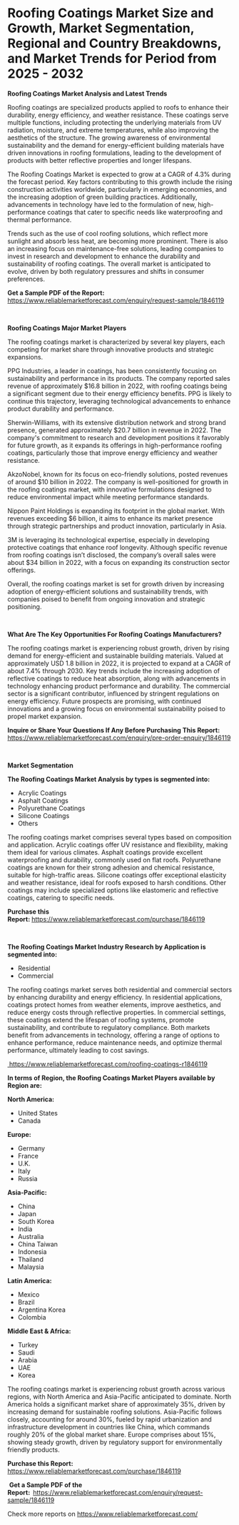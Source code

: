 <p><h1>Roofing Coatings Market Size and Growth, Market Segmentation, Regional and Country Breakdowns, and Market Trends for Period from 2025 -  2032</h1></p><p><strong>Roofing Coatings Market Analysis and Latest Trends</strong></p>
<p><p>Roofing coatings are specialized products applied to roofs to enhance their durability, energy efficiency, and weather resistance. These coatings serve multiple functions, including protecting the underlying materials from UV radiation, moisture, and extreme temperatures, while also improving the aesthetics of the structure. The growing awareness of environmental sustainability and the demand for energy-efficient building materials have driven innovations in roofing formulations, leading to the development of products with better reflective properties and longer lifespans.</p><p>The Roofing Coatings Market is expected to grow at a CAGR of 4.3% during the forecast period. Key factors contributing to this growth include the rising construction activities worldwide, particularly in emerging economies, and the increasing adoption of green building practices. Additionally, advancements in technology have led to the formulation of new, high-performance coatings that cater to specific needs like waterproofing and thermal performance. </p><p>Trends such as the use of cool roofing solutions, which reflect more sunlight and absorb less heat, are becoming more prominent. There is also an increasing focus on maintenance-free solutions, leading companies to invest in research and development to enhance the durability and sustainability of roofing coatings. The overall market is anticipated to evolve, driven by both regulatory pressures and shifts in consumer preferences.</p></p>
<p><strong>Get a Sample PDF of the Report:&nbsp;</strong> <a href="https://www.reliablemarketforecast.com/enquiry/request-sample/1846119?utm_campaign=1105&utm_medium=2&utm_source=Github&utm_content=ia&utm_term=30012025&utm_id=roofing-coatings">https://www.reliablemarketforecast.com/enquiry/request-sample/1846119</a></p>
<p>&nbsp;</p>
<p><strong>Roofing Coatings Major Market Players</strong></p>
<p><p>The roofing coatings market is characterized by several key players, each competing for market share through innovative products and strategic expansions. </p><p>PPG Industries, a leader in coatings, has been consistently focusing on sustainability and performance in its products. The company reported sales revenue of approximately $16.8 billion in 2022, with roofing coatings being a significant segment due to their energy efficiency benefits. PPG is likely to continue this trajectory, leveraging technological advancements to enhance product durability and performance.</p><p>Sherwin-Williams, with its extensive distribution network and strong brand presence, generated approximately $20.7 billion in revenue in 2022. The company's commitment to research and development positions it favorably for future growth, as it expands its offerings in high-performance roofing coatings, particularly those that improve energy efficiency and weather resistance.</p><p>AkzoNobel, known for its focus on eco-friendly solutions, posted revenues of around $10 billion in 2022. The company is well-positioned for growth in the roofing coatings market, with innovative formulations designed to reduce environmental impact while meeting performance standards.</p><p>Nippon Paint Holdings is expanding its footprint in the global market. With revenues exceeding $6 billion, it aims to enhance its market presence through strategic partnerships and product innovation, particularly in Asia.</p><p>3M is leveraging its technological expertise, especially in developing protective coatings that enhance roof longevity. Although specific revenue from roofing coatings isn’t disclosed, the company’s overall sales were about $34 billion in 2022, with a focus on expanding its construction sector offerings.</p><p>Overall, the roofing coatings market is set for growth driven by increasing adoption of energy-efficient solutions and sustainability trends, with companies poised to benefit from ongoing innovation and strategic positioning.</p></p>
<p>&nbsp;</p>
<p><strong>What Are The Key Opportunities For Roofing Coatings Manufacturers?</strong></p>
<p><p>The roofing coatings market is experiencing robust growth, driven by rising demand for energy-efficient and sustainable building materials. Valued at approximately USD 1.8 billion in 2022, it is projected to expand at a CAGR of about 7.4% through 2030. Key trends include the increasing adoption of reflective coatings to reduce heat absorption, along with advancements in technology enhancing product performance and durability. The commercial sector is a significant contributor, influenced by stringent regulations on energy efficiency. Future prospects are promising, with continued innovations and a growing focus on environmental sustainability poised to propel market expansion.</p></p>
<p><strong>Inquire or Share Your Questions If Any Before Purchasing This Report:</strong> <a href="https://www.reliablemarketforecast.com/enquiry/pre-order-enquiry/1846119?utm_campaign=1105&utm_medium=2&utm_source=Github&utm_content=ia&utm_term=30012025&utm_id=roofing-coatings">https://www.reliablemarketforecast.com/enquiry/pre-order-enquiry/1846119</a></p>
<p>&nbsp;</p>
<p><strong>Market Segmentation</strong></p>
<p><strong>The Roofing Coatings Market Analysis by types is segmented into:</strong></p>
<p><ul><li>Acrylic Coatings</li><li>Asphalt Coatings</li><li>Polyurethane Coatings</li><li>Silicone Coatings</li><li>Others</li></ul></p>
<p><p>The roofing coatings market comprises several types based on composition and application. Acrylic coatings offer UV resistance and flexibility, making them ideal for various climates. Asphalt coatings provide excellent waterproofing and durability, commonly used on flat roofs. Polyurethane coatings are known for their strong adhesion and chemical resistance, suitable for high-traffic areas. Silicone coatings offer exceptional elasticity and weather resistance, ideal for roofs exposed to harsh conditions. Other coatings may include specialized options like elastomeric and reflective coatings, catering to specific needs.</p></p>
<p><strong>Purchase this Report:&nbsp;</strong><a href="https://www.reliablemarketforecast.com/purchase/1846119?utm_campaign=1105&utm_medium=2&utm_source=Github&utm_content=ia&utm_term=30012025&utm_id=roofing-coatings">https://www.reliablemarketforecast.com/purchase/1846119</a></p>
<p>&nbsp;</p>
<p><strong>The Roofing Coatings Market Industry Research by Application is segmented into:</strong></p>
<p><ul><li>Residential</li><li>Commercial</li></ul></p>
<p><p>The roofing coatings market serves both residential and commercial sectors by enhancing durability and energy efficiency. In residential applications, coatings protect homes from weather elements, improve aesthetics, and reduce energy costs through reflective properties. In commercial settings, these coatings extend the lifespan of roofing systems, promote sustainability, and contribute to regulatory compliance. Both markets benefit from advancements in technology, offering a range of options to enhance performance, reduce maintenance needs, and optimize thermal performance, ultimately leading to cost savings.</p></p>
<p><a href="https://www.reliablemarketforecast.com/roofing-coatings-r1846119?utm_campaign=1105&utm_medium=2&utm_source=Github&utm_content=ia&utm_term=30012025&utm_id=roofing-coatings">&nbsp;https://www.reliablemarketforecast.com/roofing-coatings-r1846119</a></p>
<p><strong>In terms of Region, the Roofing Coatings Market Players available by Region are:</strong></p>
<p>
    <p> <strong> North America: </strong>
        <ul>
            <li>United States</li>
            <li>Canada</li>
        </ul>
        </p> 
    <p> <strong> Europe: </strong>
        <ul>
            <li>Germany</li>
            <li>France</li>
            <li>U.K.</li>
            <li>Italy</li>
            <li>Russia</li>
        </ul>
        </p> 
    <p> <strong> Asia-Pacific: </strong>
        <ul>
            <li>China</li>
            <li>Japan</li>
            <li>South Korea</li>
            <li>India</li>
            <li>Australia</li>
            <li>China Taiwan</li>
            <li>Indonesia</li>
            <li>Thailand</li>
            <li>Malaysia</li>
        </ul>
        </p> 
    <p> <strong> Latin America: </strong>
        <ul>
            <li>Mexico</li>
            <li>Brazil</li>
            <li>Argentina Korea</li>
            <li>Colombia</li>
        </ul>
        </p> 
    <p> <strong> Middle East & Africa: </strong>
        <ul>
            <li>Turkey</li>
            <li>Saudi</li>
            <li>Arabia</li>
            <li>UAE</li>
            <li>Korea</li>
        </ul>
    </p>
    </p>
<p><p>The roofing coatings market is experiencing robust growth across various regions, with North America and Asia-Pacific anticipated to dominate. North America holds a significant market share of approximately 35%, driven by increasing demand for sustainable roofing solutions. Asia-Pacific follows closely, accounting for around 30%, fueled by rapid urbanization and infrastructure development in countries like China, which commands roughly 20% of the global market share. Europe comprises about 15%, showing steady growth, driven by regulatory support for environmentally friendly products.</p></p>
<p><strong>Purchase this Report: </strong><a href="https://www.reliablemarketforecast.com/purchase/1846119?utm_campaign=1105&utm_medium=2&utm_source=Github&utm_content=ia&utm_term=30012025&utm_id=roofing-coatings">https://www.reliablemarketforecast.com/purchase/1846119</a></p>
<p>&nbsp;<strong>Get a Sample PDF of the Report:&nbsp;&nbsp;</strong><a href="https://www.reliablemarketforecast.com/enquiry/request-sample/1846119?utm_campaign=1105&utm_medium=2&utm_source=Github&utm_content=ia&utm_term=30012025&utm_id=roofing-coatings">https://www.reliablemarketforecast.com/enquiry/request-sample/1846119</a></p>
<p><strong></strong></p>
<p>Check more reports on <a href="https://www.reliablemarketforecast.com/?utm_campaign=1105&utm_medium=2&utm_source=Github&utm_content=ia&utm_term=30012025&utm_id=roofing-coatings">https://www.reliablemarketforecast.com/</a></p>